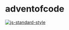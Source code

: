 # adventofcode
[![js-standard-style](https://cdn.rawgit.com/feross/standard/master/badge.svg)](https://github.com/feross/standard)
